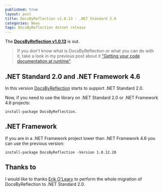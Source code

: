 ```yaml
---
published: true
layout: post
title: DocsByReflection v1.0.13 - .NET Standard 2.0
categories: News
tags: DocsByReflection dotnet release
---
```

The **[DocsByReflection v1.0.13](https://github.com/giacomelli/DocsByReflection/releases/tag/v1.0.13)** is out.

> If you don't know what is DocsByReflection or what you can do with it, take a look in my previous post about it ["Getting your code documentation at runtime"](http://diegogiacomelli.com.br/getting-your-code-documentation-at-runtime).

## .NET Standard 2.0 and .NET Framework 4.6
In this version [DocsByReflection](https://github.com/giacomelli/DocsByReflection) starts to support .NET Standard 2.0.

Now, if you need to use the library on .NET Standard 2.0 or .NET Framework 4.6 projects:

```shell
install-package DocsByReflection.
```

## .NET Framework
If you are in a .NET Framework project lower than .NET Framework 4.6 you can use the previous version:

```shell
install-package DocsByReflection -Version 1.0.12.20
```

## Thanks to
I would like to thanks [Erik O'Leary](https://github.com/onionhammer) to perform the whole migration of DocsByReflection to .NET Standard 2.0.
